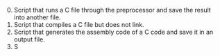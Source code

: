 0. Script that runs a C file through the preprocessor and save the result into another file.
1. Script that compiles a C file but does not link.
2. Script that generates the assembly code of a C code and save it in an output file.
3. S
